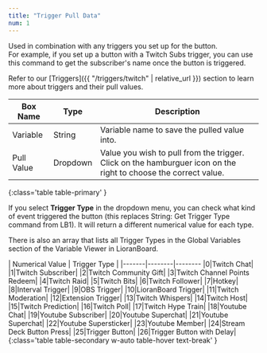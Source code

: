 ```yaml
---
title: "Trigger Pull Data"
num: 1
---
```


Used in combination with any triggers you set up for the button.\
For example, if you set up a button with a Twitch Subs trigger, you can use this command to get the subscriber's name once the button is triggered.
 
Refer to our [Triggers]({{ "/triggers/twitch" | relative_url }}) section to learn more about triggers and their pull values. 

| Box Name | Type | Description | 
|-------|--------|--------|
|Variable | String | Variable name to save the pulled value into. |
|Pull Value|Dropdown| Value you wish to pull from the trigger. Click on the hamburguer icon on the right to choose the correct value.
{:class='table table-primary' }

If you select **Trigger Type** in the dropdown menu, you can check what kind of event triggered the button (this replaces String: Get Trigger Type command from LB1). It will return a different numerical value for each type.

There is also an array that lists all Trigger Types in the Global Variables section of the Variable Viewer in LioranBoard.

| Numerical Value | Trigger Type | 
|-------|--------|--------
|0|Twitch Chat|
|1|Twitch Subscriber|
|2|Twitch Community Gift|
|3|Twitch Channel Points Redeem|
|4|Twitch Raid|
|5|Twitch Bits|
|6|Twitch Follower|
|7|Hotkey|
|8|Interval Trigger|
|9|OBS Trigger|
|10|LioranBoard Trigger|
|11|Twitch Moderation|
|12|Extension Trigger|
|13|Twitch Whispers|
|14|Twitch Host|
|15|Twitch Prediction|
|16|Twitch Poll|
|17|Twitch Hype Train|
|18|Youtube Chat|
|19|Youtube Subscriber|
|20|Youtube Superchat|
|21|Youtube Superchat|
|22|Youtube Supersticker|
|23|Youtube Member|
|24|Stream Deck Button Press|
|25|Trigger Button|
|26|Trigger Button with Delay|
{:class='table table-secondary w-auto table-hover text-break' }














